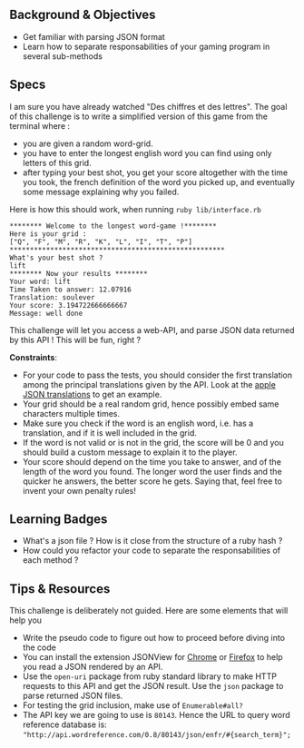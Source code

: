 ## Background & Objectives

- Get familiar with parsing JSON format
- Learn how to separate responsabilities of your gaming program in several sub-methods


## Specs
I am sure you have already watched "Des chiffres et des lettres". The goal of this challenge is to write a simplified version of this game from the terminal where :

* you are given a random word-grid.
* you have to enter the longest english word you can find using only letters of this grid.
* after typing your best shot, you get your score altogether with the time you took, the french definition of the word you picked up, and eventually some message explaining why you failed.


Here is how this should work, when running `ruby lib/interface.rb`

```
******** Welcome to the longest word-game !********
Here is your grid :
["Q", "F", "M", "R", "K", "L", "I", "T", "P"]
*****************************************************
What's your best shot ?
lift
******** Now your results ********
Your word: lift
Time Taken to answer: 12.07916
Translation: soulever
Your score: 3.194722666666667
Message: well done
```

This challenge will let you access a web-API, and parse JSON data returned by this API ! This will be fun, right ?

**Constraints**:

- For your code to pass the tests, you should consider the first translation among the principal translations given by the API. Look at the [apple JSON translations](http://api.wordreference.com/0.8/80143/json/enfr/apple) to get an example.
- Your grid should be a real random grid, hence possibly embed same characters multiple times.
- Make sure you check if the word is an english word, i.e. has a translation, and if it is well included in the grid.
- If the word is not valid or is not in the grid, the score will be 0 and you should build a custom message to explain it to the player.
- Your score should depend on the time you take to answer, and of the length of the word you found. The longer word the user finds and the quicker he answers, the better score he gets. Saying that, feel free to invent your own penalty rules!

## Learning Badges
- What's a json file ? How is it close from the structure of a ruby hash ?
- How could you refactor your code to separate the responsabilities of each method ?

## Tips & Resources

This challenge is deliberately not guided. Here are some elements that will help you

* Write the pseudo code to figure out how to proceed before diving into the code
* You can install the extension JSONView for [Chrome](https://chrome.google.com/webstore/detail/jsonview/chklaanhfefbnpoihckbnefhakgolnmc) or [Firefox](https://addons.mozilla.org/fr/firefox/addon/jsonview/) to help you read a JSON rendered by an API.
* Use the `open-uri` package from ruby standard library to make HTTP requests to this API and get the JSON result. Use the `json` package to parse returned JSON files.
* For testing the grid inclusion, make use of `Enumerable#all?`
* The API key we are going to use is `80143`. Hence the URL to query word reference database is: `"http://api.wordreference.com/0.8/80143/json/enfr/#{search_term}";`




